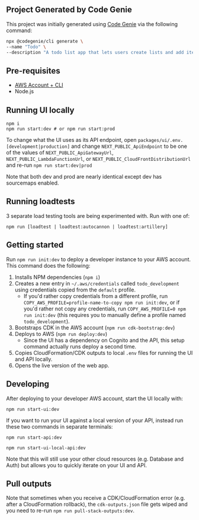 ## Project Generated by Code Genie

This project was initially generated using [Code Genie](https://codegenie.codes) via the following command:

```sh
npx @codegenie/cli generate \
--name "Todo" \
--description "A todo list app that lets users create lists and add items to the list. Items should have a title, description, be markable as completed, have a due date, and have an image." --deploy
```

## Pre-requisites

- [AWS Account + CLI](https://docs.aws.amazon.com/polly/latest/dg/setup-aws-cli.html)
- Node.js

## Running UI locally

```
npm i
npm run start:dev # or npm run start:prod
```

To change what the UI uses as its API endpoint, open `packages/ui/.env.[development|production]` and change `NEXT_PUBLIC_ApiEndpoint` to be one of the values of `NEXT_PUBLIC_ApiGatewayUrl`, `NEXT_PUBLIC_LambdaFunctionUrl`, or `NEXT_PUBLIC_CloudFrontDistributionUrl` and re-run `npm run start:dev|prod`

Note that both dev and prod are nearly identical except dev has sourcemaps enabled.

## Running loadtests

3 separate load testing tools are being experimented with. Run with one of:

```
npm run [loadtest | loadtest:autocannon | loadtest:artillery]
```

## Getting started

Run `npm run init:dev` to deploy a developer instance to your AWS account. This command does the following:

1. Installs NPM dependencies (`npm i`)
1. Creates a new entry in `~/.aws/credentials` called `todo_development` using credentials copied from the `default` profile.
   - If you'd rather copy credentials from a different profile, run `COPY_AWS_PROFILE=profile-name-to-copy npm run init:dev`, or if you'd rather not copy any credentials, run `COPY_AWS_PROFILE=0 npm run init:dev` (this requires you to manually define a profile named `todo_development`).
1. Bootstraps CDK in the AWS account (`npm run cdk-bootstrap:dev`)
1. Deploys to AWS (`npm run deploy:dev`)
   - Since the UI has a dependency on Cognito and the API, this setup command actually runs deploy a second time.
1. Copies CloudFormation/CDK outputs to local `.env` files for running the UI and API locally.
1. Opens the live version of the web app.

## Developing

After deploying to your developer AWS account, start the UI locally with:

```
npm run start-ui:dev
```

If you want to run your UI against a local version of your API, instead run these two commands in separate terminals:

```
npm run start-api:dev
```

```
npm run start-ui-local-api:dev
```

Note that this will still use your other cloud resources (e.g. Database and Auth) but allows you to quickly iterate on your UI and API.

## Pull outputs

Note that sometimes when you receive a CDK/CloudFormation error (e.g. after a CloudFormation rollback), the `cdk-outputs.json` file gets wiped and you need to re-run `npm run pull-stack-outputs:dev`.
